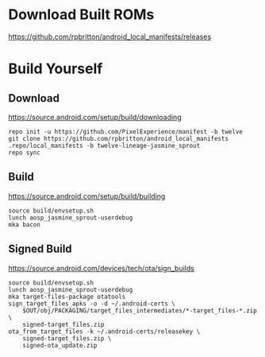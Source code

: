 # Download Built ROMs
https://github.com/rpbritton/android_local_manifests/releases

# Build Yourself
## Download
https://source.android.com/setup/build/downloading
```
repo init -u https://github.com/PixelExperience/manifest -b twelve
git clone https://github.com/rpbritton/android_local_manifests .repo/local_manifests -b twelve-lineage-jasmine_sprout
repo sync
```

## Build
https://source.android.com/setup/build/building
```
source build/envsetup.sh
lunch aosp_jasmine_sprout-userdebug
mka bacon
```

## Signed Build
https://source.android.com/devices/tech/ota/sign_builds
```
source build/envsetup.sh
lunch aosp_jasmine_sprout-userdebug
mka target-files-package otatools
sign_target_files_apks -o -d ~/.android-certs \
    $OUT/obj/PACKAGING/target_files_intermediates/*-target_files-*.zip \
    signed-target_files.zip
ota_from_target_files -k ~/.android-certs/releasekey \
    signed-target_files.zip \
    signed-ota_update.zip
```
